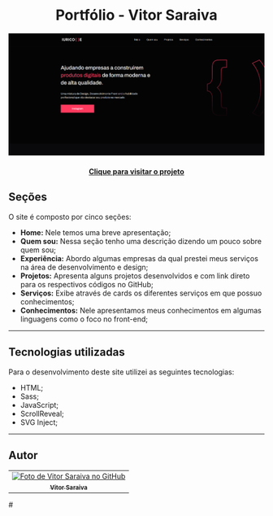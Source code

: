 <h1 align="center">
  <br>Portfólio - Vitor Saraiva
</h1>

![Resultado final do projeto](assets/image/preview.png)

<h4 align="center"><a href="https://saraiva-vitor.github.io/">Clique para visitar o projeto</a></h4>

## Seções

O site é composto por cinco seções:

- **Home:** Nele temos uma breve apresentação;
- **Quem sou:** Nessa seção tenho uma descrição dizendo um pouco sobre quem sou;
- **Experiência:** Abordo algumas empresas da qual prestei meus serviços na área de desenvolvimento e design;
- **Projetos:** Apresenta alguns projetos desenvolvidos e com link direto para os respectivos códigos no GitHub;
- **Serviços:** Exibe através de cards os diferentes serviços em que possuo conhecimentos;
- **Conhecimentos:** Nele apresentamos meus conhecimentos em algumas linguagens como o foco no front-end;

---

## Tecnologias utilizadas

Para o desenvolvimento deste site utilizei as seguintes tecnologias:

- HTML;
- Sass;
- JavaScript;
- ScrollReveal;
- SVG Inject;

---

<h2>Autor</h2>

<table>
  <tr>
    <td align="center">
      <a href="https://github.com/Saraiva-Vitor">
        <img src="https://avatars.githubusercontent.com/u/43148643?s=400&u=b49ece313912aa8bbe4f649fbd844ab28895e6cc&v=4" width="100px;" alt="Foto de Vitor Saraiva no GitHub"/><br>
        <sub>
          <b>Vitor Saraiva</b>
        </sub>
      </a>
    </td>
  </tr>
</table>
#
